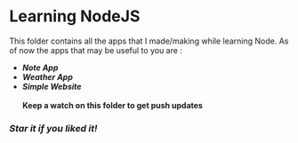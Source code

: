 # Learning NodeJS

This folder contains all the apps that I made/making while learning Node. 
As of now the apps that may be useful to you are :

* _**Note App**_
* _**Weather App**_
* _**Simple Website**_
<br><br>
**Keep a watch on this folder to get push updates**

### _Star it if you liked it!_
